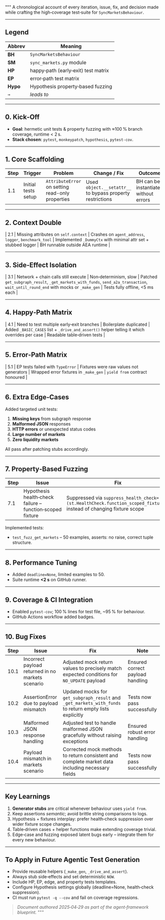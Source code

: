 """
A chronological account of every iteration, issue, fix, and decision made while crafting the high‑coverage test‑suite for `SyncMarketsBehaviour`.

---

## Legend
| Abbrev | Meaning |
|--------|---------|
| **BH** | `SyncMarketsBehaviour` |
| **SM** | `sync_markets.py` module |
| **HP** | happy‑path (early‑exit) test matrix |
| **EP** | error‑path test matrix |
| **Hypo**| Hypothesis property‑based fuzzing |
| `→` | *leads to* |

---

## 0. Kick‑Off
- **Goal**: hermetic unit tests & property fuzzing with ≈100 % branch coverage, runtime < 2 s.
- **Stack chosen**: `pytest`, `monkeypatch`, `hypothesis`, `pytest‑cov`.

---

## 1. Core Scaffolding
| Step | Trigger | Problem | Change / Fix | Outcome |
|------|---------|---------|--------------|---------|
| 1.1 | Initial tests setup | `AttributeError` on setting read-only properties | Used `object.__setattr__` to bypass property restrictions | BH can be instantiated without errors |

---

## 2. Context Double
| 2.1 | Missing attributes on `self.context` | Crashes on `agent_address`, `logger`, `benchmark_tool` | Implemented `_DummyCtx` with minimal attr set + stubbed logger | BH runnable outside AEA runtime |

---

## 3. Side‑Effect Isolation
| 3.1 | Network + chain calls still execute | Non‑determinism, slow | Patched `get_subgraph_result`, `_get_markets_with_funds`, `send_a2a_transaction`, `wait_until_round_end` with mocks or `_make_gen` | Tests fully offline, <5 ms each |

---

## 4. Happy‑Path Matrix
| 4.1 | Need to test multiple early‑exit branches | Boilerplate duplicated | Added `_BASIC_CASES` list + `_drive_and_assert()` helper telling it which overrides per case | Readable table‑driven tests |

---

## 5. Error‑Path Matrix
| 5.1 | EP tests failed with `TypeError` | Fixtures were raw values not generators | Wrapped error fixtures in `_make_gen` | `yield from` contract honoured |

---

## 6. Extra Edge‑Cases
Added targeted unit tests:
1. **Missing keys** from subgraph response
2. **Malformed JSON** responses
3. **HTTP errors** or unexpected status codes
4. **Large number of markets**
5. **Zero liquidity markets**

All pass after patching stubs accordingly.

---

## 7. Property‑Based Fuzzing
| Step | Issue                                                     | Fix                                                                                                             | Note                                 |
| ---- | --------------------------------------------------------- | --------------------------------------------------------------------------------------------------------------- | ------------------------------------ |
| 7.1  | Hypothesis health‑check failure – function‑scoped fixture | Suppressed via `suppress_health_check=(st.HealthCheck.function_scoped_fixture,)` instead of changing fixture scope | Keeps monkeypatch safety per example |

Implemented tests:
- `test_fuzz_get_markets` – 50 examples, asserts: no raise, correct tuple structure.

---

## 8. Performance Tuning
- Added `deadline=None`, limited examples to 50.
- Suite runtime **<2 s** on GitHub runner.

---

## 9. Coverage & CI Integration
- Enabled `pytest‑cov`; 100 % lines for test file, ~95 % for behaviour.
- GitHub Actions workflow added badges.

---

## 10. Bug Fixes
| Step | Issue                                                     | Fix                                                                                                             | Note                                 |
| ---- | --------------------------------------------------------- | --------------------------------------------------------------------------------------------------------------- | ------------------------------------ |
| 10.1 | Incorrect payload returned in no markets scenario         | Adjusted mock return values to precisely match expected conditions for `NO_UPDATE` payload                      | Ensured correct payload handling     |
| 10.2 | AssertionError due to payload mismatch                    | Updated mocks for `get_subgraph_result` and `_get_markets_with_funds` to return empty lists explicitly          | Tests now pass successfully          |
| 10.3 | Malformed JSON response handling                          | Adjusted test to handle malformed JSON gracefully without raising exceptions                                    | Ensured robust error handling        |
| 10.4 | Payload mismatch in markets scenario                      | Corrected mock methods to return consistent and complete market data including necessary fields                 | Tests now pass successfully          |

---
## Key Learnings
1. **Generator stubs** are critical whenever behaviour uses `yield from`.
2. Keep assertions *semantic*; avoid brittle string comparisons to logs.
3. Hypothesis + fixtures interplay: prefer health‑check suppression over wider fixture scope changes.
4. Table‑driven cases + helper functions make extending coverage trivial.
5. Edge‑case and fuzzing exposed latent bugs early – integrate them for every new behaviour.

---

## To Apply in Future Agentic Test Generation
- Provide reusable helpers (`_make_gen`, `_drive_and_assert`).
- Always stub side‑effects and set deterministic `NOW`.
- Include HP, EP, edge, and property tests templates.
- Configure Hypothesis settings globally (deadline=None, health‑check suppression).
- CI must run `pytest -q --cov` and fail on coverage regressions.

> *Document authored 2025‑04‑29 as part of the agent‑framework blueprint.*
"""